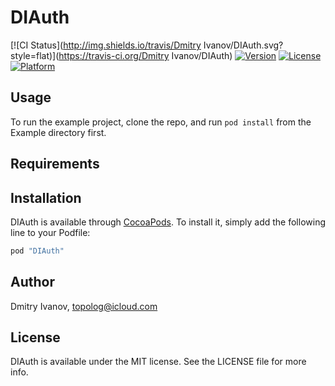 # DIAuth

[![CI Status](http://img.shields.io/travis/Dmitry Ivanov/DIAuth.svg?style=flat)](https://travis-ci.org/Dmitry Ivanov/DIAuth)
[![Version](https://img.shields.io/cocoapods/v/DIAuth.svg?style=flat)](http://cocoapods.org/pods/DIAuth)
[![License](https://img.shields.io/cocoapods/l/DIAuth.svg?style=flat)](http://cocoapods.org/pods/DIAuth)
[![Platform](https://img.shields.io/cocoapods/p/DIAuth.svg?style=flat)](http://cocoapods.org/pods/DIAuth)

## Usage

To run the example project, clone the repo, and run `pod install` from the Example directory first.

## Requirements

## Installation

DIAuth is available through [CocoaPods](http://cocoapods.org). To install
it, simply add the following line to your Podfile:

```ruby
pod "DIAuth"
```

## Author

Dmitry Ivanov, topolog@icloud.com

## License

DIAuth is available under the MIT license. See the LICENSE file for more info.
